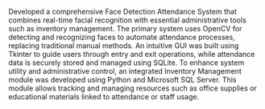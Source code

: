 Developed a comprehensive Face Detection Attendance System that combines real-time facial recognition with essential administrative tools such as inventory management. The primary system uses OpenCV for detecting and recognizing faces to automate attendance processes, replacing traditional manual methods. An intuitive GUI was built using Tkinter to guide users through entry and exit operations, while attendance data is securely stored and managed using SQLite.
To enhance system utility and administrative control, an integrated Inventory Management module was developed using Python and Microsoft SQL Server. This module allows tracking and managing resources such as office supplies or educational materials linked to attendance or staff usage.
